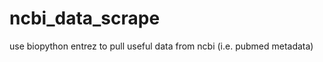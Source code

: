 ncbi_data_scrape
================

use biopython entrez to pull useful data from ncbi (i.e. pubmed metadata)
